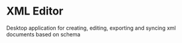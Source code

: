 # XML Editor
Desktop application for creating, editing, exporting and syncing xml documents based on schema
